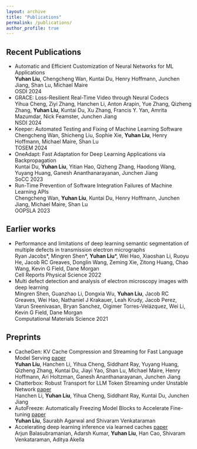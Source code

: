 ```yaml
---
layout: archive
title: "Publications"
permalink: /publications/
author_profile: true
---
```


## Recent Publications
- Automatic and Efficient Customization of Neural Networks for ML Applications <br />
  **Yuhan Liu**, Chengcheng Wan, Kuntai Du, Henry Hoffmann, Junchen Jiang, Shan Lu, Michael Maire <br />
OSDI 2024
- GRACE: Loss-Resilient Real-Time Video through Neural Codecs<br />
Yihua Cheng, Ziyi Zhang, Hanchen Li, Anton Arapin, Yue Zhang, Qizheng Zhang, **Yuhan Liu**, Kuntai Du, Xu Zhang, Francis Y. Yan, Amrita Mazumdar, Nick Feamster, Junchen Jiang<br />
NSDI 2024
- Keeper: Automated Testing and Fixing of Machine Learning Software <br />
Chengcheng Wan, Shicheng Liu, Sophie Xie, **Yuhan Liu**, Henry Hoffmann, Michael Maire, Shan Lu<br />
TOSEM 2024 
- OneAdapt: Fast Adaptation for Deep Learning Applications via Backpropagation<br />
  Kuntai Du, **Yuhan Liu**, Yitian Hao, Qizheng Zhang, Haodong Wang, Yuyang Huang, Ganesh Ananthanarayanan, Junchen Jiang<br />
  SoCC 2023 
- Run-Time Prevention of Software Integration Failures of Machine Learning APIs<br />
Chengcheng Wan, **Yuhan Liu**, Kuntai Du, Henry Hoffmann, Junchen Jiang, Michael Maire, Shan Lu <br />
OOPSLA 2023

## Earlier works
- Performance and limitations of deep learning semantic segmentation of multiple defects in transmission electron micrographs <br />
Ryan Jacobs*, Mingren Shen*, **Yuhan Liu***, Wei Hao, Xiaoshan Li, Ruoyu He, Jacob RC Greaves, Donglin Wang, Zeming Xie, Zitong Huang, Chao Wang, Kevin G Field, Dane Morgan<br />
Cell Reports Physical Science 2022
- Multi defect detection and analysis of electron microscopy images with deep learning <br />
Mingren Shen, Guanzhao Li, Dongxia Wu, **Yuhan Liu**, Jacob RC Greaves, Wei Hao, Nathaniel J Krakauer, Leah Krudy, Jacob Perez, Varun Sreenivasan, Bryan Sanchez, Oigimer Torres-Velázquez, Wei Li, Kevin G Field, Dane Morgan<br />
Computational Materials Science 2021

## Preprints 
- CacheGen: KV Cache Compression and Streaming for Fast Language Model Serving [paper](https://arxiv.org/abs/2310.07240)<br />
**Yuhan Liu**, Hanchen Li, Yihua Cheng, Siddhant Ray, Yuyang Huang, Qizheng Zhang, Kuntai Du, Jiayi Yao, Shan Lu, Michael Maire, Henry Hoffmann, Ari Holtzman, Ganesh Ananthanarayanan, Junchen Jiang
- Chatterbox: Robust Transport for LLM Token Streaming under Unstable Network [paper](https://arxiv.org/abs/2401.12961) <br />
Hanchen Li, **Yuhan Liu**, Yihua Cheng, Siddhant Ray, Kuntai Du, Junchen Jiang
- AutoFreeze: Automatically Freezing Model Blocks to Accelerate Fine-tuning [paper](https://arxiv.org/abs/2102.01386) <br />
**Yuhan Liu**, Saurabh Agarwal and Shivaram Venkataraman
- Accelerating deep learning inference via learned caches [paper](https://arxiv.org/abs/2101.07344) <br />
Arjun Balasubramanian, Adarsh Kumar, **Yuhan Liu**, Han Cao, Shivaram Venkataraman, Aditya Akella


